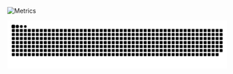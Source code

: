 ![Metrics](https://metrics.lecoq.io/HaroldRoot?template=classic&languages=1&isocalendar=1&base=header%2C%20activity%2C%20community%2C%20repositories%2C%20metadata&base.indepth=false&base.hireable=false&base.skip=false&isocalendar=false&isocalendar.duration=half-year&languages=false&languages.limit=8&languages.threshold=0%25&languages.other=false&languages.colors=github&languages.sections=most-used&languages.indepth=false&languages.analysis.timeout=15&languages.analysis.timeout.repositories=7.5&languages.categories=markup%2C%20programming&languages.recent.categories=markup%2C%20programming&languages.recent.load=300&languages.recent.days=14&config.timezone=Asia%2FShanghai)

<picture>
  <source media="(prefers-color-scheme: dark)" srcset="https://raw.githubusercontent.com/HaroldRoot/HaroldRoot/output/github-contribution-grid-snake-dark.svg">
  <source media="(prefers-color-scheme: light)" srcset="https://raw.githubusercontent.com/HaroldRoot/HaroldRoot/output/github-contribution-grid-snake.svg">
  <img alt="github contribution grid snake animation" src="https://raw.githubusercontent.com/HaroldRoot/HaroldRoot/output/github-contribution-grid-snake.svg">
</picture>